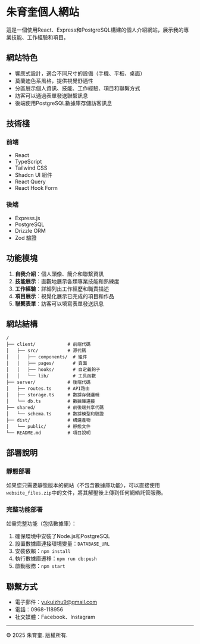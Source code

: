 # 朱育奎個人網站

這是一個使用React、Express和PostgreSQL構建的個人介紹網站，展示我的專業技能、工作經驗和項目。

## 網站特色

- 響應式設計，適合不同尺寸的設備（手機、平板、桌面）
- 莫蘭迪色系風格，提供視覺舒適性
- 分區展示個人資訊、技能、工作經驗、項目和聯繫方式
- 訪客可以通過表單發送聯繫訊息
- 後端使用PostgreSQL數據庫存儲訪客訊息

## 技術棧

### 前端
- React
- TypeScript
- Tailwind CSS
- Shadcn UI 組件
- React Query
- React Hook Form

### 後端
- Express.js
- PostgreSQL
- Drizzle ORM
- Zod 驗證

## 功能模塊

1. **自我介紹**：個人頭像、簡介和聯繫資訊
2. **技能展示**：直觀地展示各類專業技能和熟練度
3. **工作經驗**：詳細列出工作經歷和職責描述
4. **項目展示**：視覺化展示已完成的項目和作品
5. **聯繫表單**：訪客可以填寫表單發送訊息

## 網站結構

```
/
├── client/            # 前端代碼
│   ├── src/           # 源代碼
│   │   ├── components/  # 組件
│   │   ├── pages/       # 頁面
│   │   ├── hooks/       # 自定義鉤子
│   │   └── lib/         # 工具函數
├── server/            # 後端代碼
│   ├── routes.ts      # API路由
│   ├── storage.ts     # 數據存儲邏輯
│   └── db.ts          # 數據庫連接
├── shared/            # 前後端共享代碼
│   └── schema.ts      # 數據模型和驗證
├── dist/              # 構建產物
│   └── public/        # 靜態文件
└── README.md          # 項目說明
```

## 部署說明

### 靜態部署
如果您只需要靜態版本的網站（不包含數據庫功能），可以直接使用`website_files.zip`中的文件，將其解壓後上傳到任何網絡託管服務。

### 完整功能部署
如需完整功能（包括數據庫）：

1. 確保環境中安裝了Node.js和PostgreSQL
2. 設置數據庫連接環境變量：`DATABASE_URL`
3. 安裝依賴：`npm install`
4. 執行數據庫遷移：`npm run db:push`
5. 啟動服務：`npm start`

## 聯繫方式

- 電子郵件：yukuizhu9@gmail.com
- 電話：0968-118956
- 社交媒體：Facebook、Instagram

---

© 2025 朱育奎. 版權所有.